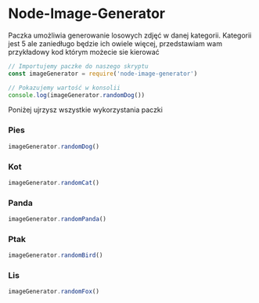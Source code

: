 # Node-Image-Generator
Paczka umożliwia generowanie losowych zdjęć w danej kategorii. Kategorii jest 5 ale zaniedługo będzie ich owiele więcej, przedstawiam wam przykładowy kod którym możecie sie kierować
```javascript
// Importujemy paczke do naszego skryptu
const imageGenerator = require('node-image-generator')

// Pokazujemy wartość w konsolii
console.log(imageGenerator.randomDog())
```

Poniżej ujrzysz wszystkie wykorzystania paczki

### Pies
```javascript
imageGenerator.randomDog()
```

### Kot
```js
imageGenerator.randomCat()
```

### Panda
```js
imageGenerator.randomPanda()
```

### Ptak
```js
imageGenerator.randomBird()
```

### Lis
```js
imageGenerator.randomFox()
```
